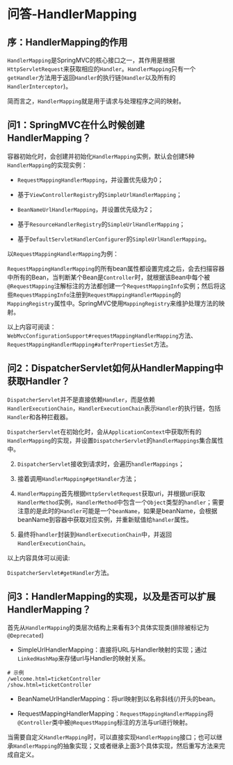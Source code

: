 # 问答-HandlerMapping

## 序：HandlerMapping的作用

`HandlerMapping`是SpringMVC的核心接口之一，其作用是根据`HttpServletRequest`来获取相应的`Handler`。`HandlerMapping`只有一个`getHandler`方法用于返回`Handler`的执行链(`Handler`以及所有的`HandlerInterceptor`)。

简而言之，`HandlerMapping`就是用于请求与处理程序之间的映射。

## 问1：SpringMVC在什么时候创建HandlerMapping？

容器初始化时，会创建并初始化`HandlerMapping`实例，默认会创建5种`HandlerMapping`的实现实例：

- `RequestMappingHandlerMapping`，并设置优先级为0；

- 基于`ViewControllerRegistry`的`SimpleUrlHandlerMapping`；

- `BeanNameUrlHandlerMapping`，并设置优先级为2；

- 基于`ResourceHandlerRegistry`的`SimpleUrlHandlerMapping`；

- 基于`DefaultServletHandlerConfigurer`的`SimpleUrlHandlerMapping`。

以`RequestMappingHandlerMapping`为例：

`RequestMappingHandlerMapping`的所有bean属性都设置完成之后，会去扫描容器中所有的Bean，当判断某个Bean是`Controller`时，就根据该Bean中每个被`@RequestMapping`注解标注的方法都创建一个`RequestMappingInfo`实例；然后将这些`RequestMappingInfo`注册到`RequestMappingHandlerMapping`的`MappingRegistry`属性中。SpringMVC使用`MappingRegistry`来维护处理方法的映射。

以上内容可阅读：`WebMvcConfigurationSupport#requestMappingHandlerMapping`方法、`RequestMappingHandlerMapping#afterPropertiesSet`方法。

## 问2：DispatcherServlet如何从HandlerMapping中获取Handler？

`DispatcherServlet`并不是直接依赖`Handler`，而是依赖`HandlerExecutionChain`，`HandlerExecutionChain`表示`Handler`的执行链，包括`Handler`和各种拦截器。

`DispatcherServlet`在初始化时，会从`ApplicationContext`中获取所有的`HandlerMapping`的实现，并设置`DispatcherServlet`的`handlerMappings`集合属性中。

2. `DispatcherServlet`接收到请求时，会遍历`handlerMappings`；

3. 接着调用`HandlerMapping#getHandler`方法；

4. `HandlerMapping`首先根据`HttpServletRequest`获取uri，并根据uri获取`HandlerMethod`实例，`HandlerMethod`中包含一个`Object`类型的`handler`；需要注意的是此时的`Handler`可能是一个`beanName`，如果是beanName，会根据beanName到容器中获取对应实例，并重新赋值给`handler`属性。

5. 最终将`handler`封装到`HandlerExecutionChain`中，并返回`HandlerExecutionChain`。

以上内容具体可以阅读:

`DispatcherServlet#getHandler`方法。

## 问3：HandlerMapping的实现，以及是否可以扩展HandlerMapping？

首先从`HandlerMapping`的类层次结构上来看有3个具体实现类(排除被标记为`@Deprecated`)

- SimpleUrlHandlerMapping：直接将URL与Handler映射的实现；通过`LinkedHashMap`来存储url与Handler的映射关系。

```properties
# 示例
/welcome.html=ticketController
/show.html=ticketController
```

- BeanNameUrlHandlerMapping：将url映射到以名称斜线(/)开头的bean。

- RequestMappingHandlerMapping：`RequestMappingHandlerMapping`将`@Controller`类中被`@RequestMapping`标注的方法与url进行映射。

当需要自定义`HandlerMapping`时，可以直接实现`HandlerMapping`接口；也可以继承`HandlerMapping`的抽象实现；又或者继承上面3个具体实现，然后重写方法来完成自定义。
